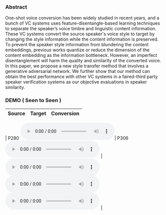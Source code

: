### Abstract
One-shot voice conversion has been widely studied in recent years, and a bunch of VC  systems uses feature-disentangle-based learning techniques to separate the speaker’s voice timbre and linguistic content information. These VC systems convert the source speaker's voice style to target by changing the style information while the content information is preserved.  To prevent the speaker style information from blundering the content embeddings, previous works quantize or reduce the dimension of the content embedding as the information bottleneck. However, an imperfect disentanglement will harm the quality and similarity of the converted voice. In this paper, we propose a new style transfer method that involves a generative adversarial network. We further show that our method can obtain the best performance with other VC systems in a faired-third party speaker verification systems as our objective evaluations in speaker similarity.

### DEMO ( Seen to Seen )

| **Source** | **Target** | **Conversion**|
| :--- | :--- | :--- |
|
P280
<audio src="all/all/seen/p280_p306_0/source.wav" controls preload></audio>|
P306
<audio src="all/all/seen/p280_p306_0/target.wav" controls preload></audio> |
<audio src="all/all/seen/p280_p306_0/conversion.wav" controls preload></audio>
<audio src="all/all/seen/p280_p306_0/adain/converted.wav" controls preload></audio>
<audio src="all/all/seen/p280_p306_0/autovc/source.wav" controls preload></audio> |

